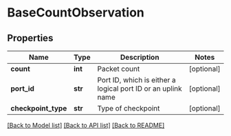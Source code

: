 # BaseCountObservation

## Properties
Name | Type | Description | Notes
------------ | ------------- | ------------- | -------------
**count** | **int** | Packet count | [optional] 
**port_id** | **str** | Port ID, which is either a logical port ID or an uplink name | [optional] 
**checkpoint_type** | **str** | Type of checkpoint | [optional] 

[[Back to Model list]](../README.md#documentation-for-models) [[Back to API list]](../README.md#documentation-for-api-endpoints) [[Back to README]](../README.md)

